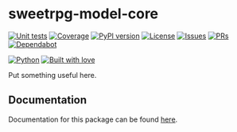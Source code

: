 # sweetrpg-model-core

[![Unit tests](https://github.com/sweetrpg/model-core/actions/workflows/python-ci.yml/badge.svg)](https://github.com/sweetrpg/model-core/actions/workflows/python-ci.yml)
[![Coverage](https://github.com/sweetrpg/model-core/blob/develop/coverage.svg)](https://github.com/sweetrpg/model-core)
[![PyPI version](https://badgen.net/pypi/v/sweetrpg-model-core)](https://pypi.org/project/sweetrpg-model-core)
[![License](https://img.shields.io/github/license/sweetrpg/model-core.svg)](https://img.shields.io/github/license/sweetrpg/model-core.svg)
[![Issues](https://img.shields.io/github/issues/sweetrpg/model-core.svg)](https://img.shields.io/github/issues/sweetrpg/model-core.svg)
[![PRs](https://img.shields.io/github/issues-pr/sweetrpg/model-core.svg)](https://img.shields.io/github/issues-pr/sweetrpg/model-core.svg)
[![Dependabot](https://badgen.net/github/dependabot/sweetrpg/model-core)](https://badgen.net/github/dependabot/sweetrpg/model-core)

[![Python](https://img.shields.io/badge/Python-3776AB?style=for-the-badge&logo=python&logoColor=white)](https://img.shields.io/badge/Python-3776AB?style=for-the-badge&logo=python&logoColor=white)
[![Built with love](https://ForTheBadge.com/images/badges/built-with-love.svg)](https://ForTheBadge.com/images/badges/built-with-love.svg)

Put something useful here.

## Documentation

Documentation for this package can be found [here](https://sweetrpg.github.io/model-core).
